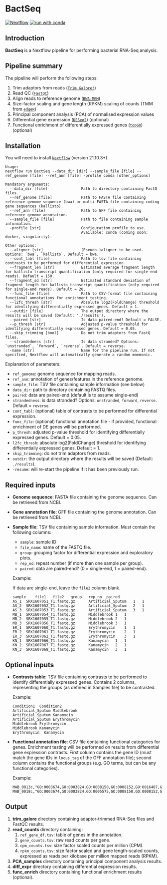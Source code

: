 # BactSeq

[![Nextflow](https://img.shields.io/badge/nextflow%20DSL2-%E2%89%A521.10.3-23aa62.svg?labelColor=000000)](https://www.nextflow.io/)
[![run with conda](http://img.shields.io/badge/run%20with-conda-3EB049?labelColor=000000&logo=anaconda)](https://docs.conda.io/en/latest/)

<!-- [![run with docker](https://img.shields.io/badge/run%20with-docker-0db7ed?labelColor=000000&logo=docker)](https://www.docker.com/) -->
<!-- [![run with singularity](https://img.shields.io/badge/run%20with-singularity-1d355c.svg?labelColor=000000)](https://sylabs.io/docs/) -->

## Introduction

**BactSeq** is a Nextflow pipeline for performing bacterial RNA-Seq analysis.

## Pipeline summary

The pipeline will perform the following steps:

1. Trim adaptors from reads ([`Trim Galore!`](https://www.bioinformatics.babraham.ac.uk/projects/trim_galore/))
2. Read QC ([`FastQC`](https://www.bioinformatics.babraham.ac.uk/projects/fastqc/))
3. Align reads to reference genome ([`BWA-MEM`](https://github.com/lh3/bwa/))
4. Size-factor scaling and gene length (RPKM) scaling of counts (TMM from [`edgeR`](http://bioconductor.org/packages/release/bioc/html/edgeR.html))
5. Principal component analysis (PCA) of normalised expression values
6. Differential gene expression ([`DESeq2`](https://bioconductor.org/packages/release/bioc/html/DESeq2.html)) (optional)
7. Functional enrichment of differentially expressed genes ([`topGO`](https://bioconductor.org/packages/release/bioc/html/topGO.html)) (optional)

## Installation

You will need to install [`Nextflow`](https://www.nextflow.io/) (version 21.10.3+).

```
Usage:
nextflow run BactSeq --data_dir [dir] --sample_file [file] --ref_genome [file] --ref_ann [file] -profile conda [other_options]

Mandatory arguments:
  --data_dir [file]               Path to directory containing FastQ files.
  --ref_genome [file]             Path to FASTA file containing reference genome sequence (bwa) or multi-FASTA file containing coding gene sequences (kallisto).
  --ref_ann [file]                Path to GFF file containing reference genome annotation.
  --sample_file [file]            Path to file containing sample information.
  -profile [str]                  Configuration profile to use.
                                  Available: conda (coming soon: docker, singularity).

Other options:
  --aligner [str]                 (Pseudo-)aligner to be used. Options: `bwa`, `kallisto`. Default = bwa.
  --cont_tabl [file]              Path to tsv file containing contrasts to be performed for differential expression.
  --fragment_len [str]            Estimated average fragment length for kallisto transcript quantification (only required for single-end reads). Default = 150.
  --fragment_sd [str]             Estimated standard deviation of fragment length for kallisto transcript quantification (only required for single-end reads). Default = 20.
  --func_file [file]              Path to CSV-format file containing functional annotations for enrichment testing.
  --l2fc_thresh [str]             Absolute log2(FoldChange) threshold for identifying differentially expressed genes. Default = 1.
  --outdir [file]                 The output directory where the results will be saved (Default: './results').
  --paired [str]                  Is data paired-end? Default = FALSE.
  --p_thresh [str]                Adjusted p-value threshold for identifying differentially expressed genes. Default = 0.05.
  --skip_trimming [bool]          Do not trim adaptors from FastQ files.
  --strandedness [str]            Is data stranded? Options: `unstranded`, `forward`, `reverse`. Default = reverse.
  -name [str]                     Name for the pipeline run. If not specified, Nextflow will automatically generate a random mnemonic.
```

Explanation of parameters:

- `ref_genome`: genome sequence for mapping reads.
- `ref_ann`: annotation of genes/features in the reference genome.
- `sample_file`: TSV file containing sample information (see below)
- `data_dir`: path to directory containing FASTQ files.
- `paired`: data are paired-end (default is to assume single-end)
- `strandedness`: is data stranded? Options: `unstranded`, `forward`, `reverse`. Default = `reverse`.
- `cont_tabl`: (optional) table of contrasts to be performed for differential expression.
- `func_file`: (optional) functional annotation file - if provided, functional enrichment of DE genes will be performed.
- `p_thresh`: adjusted p-value threshold for identifying differentially expressed genes. Default = 0.05.
- `l2fc_thresh`: absolute log2(FoldChange) threshold for identifying differentially expressed genes. Default = 1.
- `skip_trimming`: do not trim adaptors from reads.
- `outdir`: the output directory where the results will be saved (Default: `./results`).
- `-resume`: will re-start the pipeline if it has been previously run.

## Required inputs

- **Genome sequence**: FASTA file containing the genome sequence. Can be retrieved from NCBI.
- **Gene annotation file**: GFF file containing the genome annotation. Can be retrieved from NCBI.
- **Sample file**: TSV file containing sample information. Must contain the following columns:

  - `sample`: sample ID
  - `file_name`: name of the FASTQ file.
  - `group`: grouping factor for differential expression and exploratory plots.
  - `rep_no`: repeat number (if more than one sample per group).
  - `paired`: data are paired-end? (0 = single-end, 1 = paired-end).

  Example:

  If data are single-end, leave the `file2` column blank.

  ```console
  sample	file1   file2	group	rep_no  paired
  AS_1	SRX1607051_T1.fastq.gz	    Artificial_Sputum	1   1
  AS_2	SRX1607052_T1.fastq.gz	    Artificial_Sputum	2   1
  AS_3	SRX1607053_T1.fastq.gz	    Artificial_Sputum	3   1
  MB_1	SRX1607054_T1.fastq.gz	    Middlebrook	1   1
  MB_2	SRX1607055_T1.fastq.gz	    Middlebrook	2   1
  MB_3	SRX1607056_T1.fastq.gz	    Middlebrook	3   1
  ER_1	SRX1607060_T1.fastq.gz	    Erythromycin	1   1
  ER_2	SRX1607061_T1.fastq.gz	    Erythromycin	2   1
  ER_3	SRX1607062_T1.fastq.gz	    Erythromycin	3   1
  KN_1	SRX1607066_T1.fastq.gz	    Kanamycin	1   1
  KN_2	SRX1607067_T1.fastq.gz	    Kanamycin	2   1
  KN_3	SRX1607068_T1.fastq.gz	    Kanamycin	3   1
  ```

## Optional inputs

- **Contrasts table**: TSV file containing contrasts to be performed to identify differentially expressed genes.
  Contains 2 columns, representing the groups (as defined in Samples file) to be contrasted.

  Example:

  ```console
  Condition1  Condition2
  Artificial_Sputum Middlebrook
  Artificial_Sputum Kanamycin
  Artificial_Sputum Erythromycin
  Middlebrook Erythromycin
  Middlebrook Kanamycin
  Erythromycin  Kanamycin
  ```

- **Functional annotation file**: CSV file containing functional categories for genes. Enrichment testing will be performed
  on results from differential gene expression contrasts. First column contains the gene ID (must match the gene IDs in `locus_tag` of the GFF annotation file); second column contains the functional groups (e.g. GO terms, but can be any functional categories).

  Example:

  ```console
  MAB_0013c,"GO:0003674,GO:0003824,GO:0008150,GO:0008152,GO:0016407,GO:0016740,GO:0016746,GO:0016747"
  MAB_0018c,"GO:0003674,GO:0003824,GO:0005575,GO:0008150,GO:0008152,GO:0008168,GO:0016020,GO:0016021,GO:0016740,GO:0016741,GO:0031224,GO:0032259,GO:0044425"

  ```

## Output

1. **trim_galore** directory containing adaptor-trimmed RNA-Seq files and FastQC results.
2. **read_counts** directory containing:
   1. `ref_gene_df.tsv`: table of genes in the annotation.
   2. `gene_counts.tsv`: raw read counts per gene.
   3. `cpm_counts.tsv`: size factor scaled counts per million (CPM).
   4. `rpkm_counts.tsv`: size factor scaled and gene length-scaled counts, expressed as reads per kilobase per million mapped reads (RPKM).
3. **PCA_samples** directory containing principal component analysis results.
4. **diff_expr** directory containing differential expression results.
5. **func_enrich** directory containing functional enrichment results (optional).
